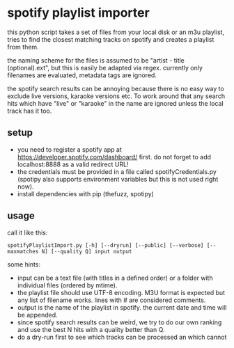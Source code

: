 # spotify playlist importer

this python script takes a set of files from your local disk or an m3u playlist, tries to find the closest matching tracks on spotify and creates a playlist from them.

the naming scheme for the files is assumed to be "artist - title (optional).ext", but this is easily be adapted via regex. currently only filenames are evaluated, metadata tags are ignored.

the spotify search results can be annoying because there is no easy way to exclude live versions, karaoke versions etc. To work around that any search hits which have "live" or "karaoke" in the name are ignored unless the local track has it too.

## setup

* you need to register a spotify app at https://developer.spotify.com/dashboard/ first. do not forget to add localhost:8888 as a valid redirect URL!
* the credentials must be provided in a file called spotifyCredentials.py (spotipy also supports environment variables but this is not used right now).
* install dependencies with pip (thefuzz, spotipy)

## usage

call it like this:

    spotifyPlaylistImport.py [-h] [--dryrun] [--public] [--verbose] [--maxmatches N] [--quality Q] input output

some hints:

* input can be a text file (with titles in a defined order) or a folder with individual files (ordered by mtime).
* the playlist file should use UTF-8 encoding. M3U format is expected but any list of filename works. lines with # are considered comments.
* output is the name of the playlist in spotify. the current date and time will be appended.
* since spotify search results can be weird, we try to do our own ranking and use the best N hits with a quality better than Q.
* do a dry-run first to see which tracks can be processed an which cannot